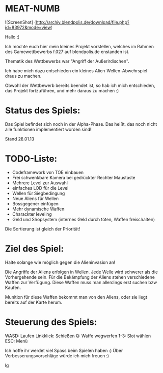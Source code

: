 MEAT-NUMB
=========

![ScreenShot] (http://archiv.blendpolis.de/download/file.php?id=83972&mode=view)

Hallo :)

Ich möchte euch hier mein kleines Projekt vorstellen, welches im Rahmen des 
Gamewettbewerbs f.027 auf blendpolis.de enstanden ist.

Thematik des Wettbewerbs war "Angriff der Außerirdischen".

Ich habe mich dazu entschieden ein kleines Alien-Wellen-Abwehrspiel draus zu machen.

Obwohl der Wettbewerb bereits beendet ist, so hab ich mich entschieden, das Projekt fortzuführen,
und mehr daraus zu machen :)

Status des Spiels:
==================
Das Spiel befindet sich noch in der Alpha-Phase.
Das heißt, das noch nicht alle funktionen implementiert worden sind!

Stand 28.01.13

TODO-Liste:
===========
- Codeframework von TOE einbauen
- Frei schwenkbare Kamera bei gedrückter Rechter Maustaste
- Mehrere Level zur Auswahl
- einfaches LOD für die Level
- Wellen für Siegbedingung
- Neue Aliens für Wellen
- Bossgegener einfügen
- Mehr dynamische Waffen
- Charackter leveling
- Geld und Shopsystem (internes Geld durch töten, Waffen freischalten)

Die Sortierung ist gleich der Priorität!


Ziel des Spiel:
===============
Halte solange wie möglich gegen die Alieninvasion an!

Die Angriffe der Aliens erfolgen in Wellen. Jede Welle wird schwerer als die Vorhergehende sein.
Für die Bekämpfung der Aliens stehen verschiedene Waffen zur Verfügung.
Diese Waffen muss man allerdings erst suchen bzw Kaufen.

Munition für diese Waffen bekommt man von den Aliens, oder sie liegt bereits auf der Karte herum.

Steuerung des Spiels:
=====================
WASD: Laufen
Linkklick: Schießen
Q: Waffe wegwerfen
1-3: Slot wählen
ESC: Menü

Ich hoffe ihr werdet viel Spass beim Spielen haben :)
Über Verbesserungsvorschläge würde ich mich freuen :)

lg

